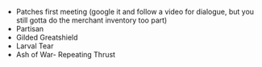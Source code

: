 - Patches first meeting (google it and follow a video for dialogue, but you still gotta do the merchant inventory too part)
- Partisan
- Gilded Greatshield
- Larval Tear
- Ash of War- Repeating Thrust